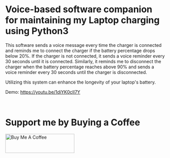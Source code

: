 # Voice-based software companion for maintaining my Laptop charging using Python3

This software sends a voice message every time the charger is connected and reminds me to connect the charger if the battery percentage drops below 20%. If the charger is not connected, it sends a voice reminder every 30 seconds until it is connected. Similarly, it reminds me to disconnect the charger when the battery percentage reaches above 90% and sends a voice reminder every 30 seconds until the charger is disconnected.

Utilizing this system can enhance the longevity of your laptop's battery.

Demo: https://youtu.be/1diYK0clI7Y

<br>
<h1>Support me by Buying a Coffee</h1>
<a href="https://www.buymeacoffee.com/heyrameee" target="_blank"><img src="https://cdn.buymeacoffee.com/buttons/v2/default-yellow.png" alt="Buy Me A Coffee" style="height: 60px !important;width: 217px !important;" ></a>
